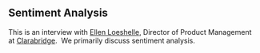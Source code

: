 ## Sentiment Analysis

This is an interview with [Ellen Loeshelle](https://twitter.com/ellenfalci), Director of Product Management at [Clarabridge](https://www.clarabridge.com/).  We primarily discuss sentiment analysis.

